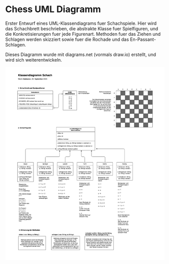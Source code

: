 # Chess UML Diagramm
 
Erster Entwurf eines UML-Klassendiagrams fuer Schachspiele. Hier wird das Schachbrett beschrieben, die abstrakte Klasse fuer Spielfiguren, und die Konkretisierungen fuer jede Figurenart. Methoden fuer das Ziehen und Schlagen werden skizziert sowie fuer die Rochade und das En-Passant-Schlagen.

Dieses Diagramm wurde mit diagrams.net (vormals draw.io) erstellt, und wird sich weiterentwickeln.

![Chess UML](ChessUML.png)

